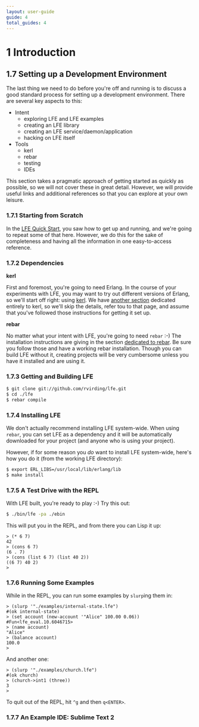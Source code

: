 ```yaml
---
layout: user-guide
guide: 4
total_guides: 4
---
```

# 1 Introduction


## 1.7 Setting up a Development Environment

The last thing we need to do before you're off and running is to discuss a
good standard process for setting up a development environment. There are
several key aspects to this:

* Intent
  * exploring LFE and LFE examples
  * creating an LFE library
  * creating an LFE service/daemon/application
  * hacking on LFE itself
* Tools
  * kerl
  * rebar
  * testing
  * IDEs

This section takes a pragmatic approach of getting started as quickly as
possible, so we will not cover these in great detail. However, we will
provide useful links and additional references so that you can explore at your
own leisure.


### 1.7.1 Starting from Scratch

In the <a href="/quick-start/1.html">LFE Quick Start</a>,
you saw how to get up and running, and
we're going to repeat some of that here. However, we do this for the sake of
completeness and having all the information in one easy-to-access reference.


### 1.7.2 Dependencies

**kerl**

First and foremost, you're going to need Erlang. In the course of your
experiments with LFE, you may want to try out different versions of Erlang, so
we'll start off right: using
<a href="https://github.com/spawngrid/kerl">kerl</a>. We have
<a href="/user-guide/devops/2.html">another section</a>
dedicated entirely to kerl, so we'll skip the details, refer tou to that page,
and assume that you've followed those instructions for getting it set up.


**rebar**

No matter what your intent with LFE, you're going to need ``rebar`` :-)
The installation instructions are giving in the section
<a href="/user-guide/devops/1.html">dedicated to rebar</a>.
Be sure you follow those and have a working rebar installation. Though you can
build LFE without it, creating projects will be very cumbersome unless you have
it installed and are using it.


### 1.7.3 Getting and Building LFE

```bash
$ git clone git://github.com/rvirding/lfe.git
$ cd ./lfe
$ rebar compile
```


### 1.7.4 Installing LFE

We don't actually recommend installing LFE system-wide. When using ``rebar``,
you can set LFE as a dependency and it will be automatically downloaded for
your project (and anyone who is using your project).

However, if for some reason you *do* want to install LFE system-wide, here's how
you do it (from the working LFE directory):

```bash
$ export ERL_LIBS=/usr/local/lib/erlang/lib
$ make install
```


### 1.7.5 A Test Drive with the REPL

With LFE built, you're ready to play :-) Try this out:

```bash
$ ./bin/lfe -pa ./ebin
```

This will put you in the REPL, and from there you can Lisp it up:

```common-lisp
> (* 6 7)
42
> (cons 6 7)
(6 . 7)
> (cons (list 6 7) (list 40 2))
((6 7) 40 2)
>
```


### 1.7.6 Running Some Examples

While in the REPL, you can run some examples by ``slurp``ing them in:

```common-lisp
> (slurp '"./examples/internal-state.lfe")
#(ok internal-state)
> (set account (new-account '"Alice" 100.00 0.06))
#Fun<lfe_eval.10.6046715>
> (name account)
"Alice"
> (balance account)
100.0
>
```

And another one:

```common-lisp
> (slurp '"./examples/church.lfe")
#(ok church)
> (church->int1 (three))
3
>
```

To quit out of the REPL, hit ``^g`` and then ``q<ENTER>``.


### 1.7.7 An Example IDE: Sublime Text 2
